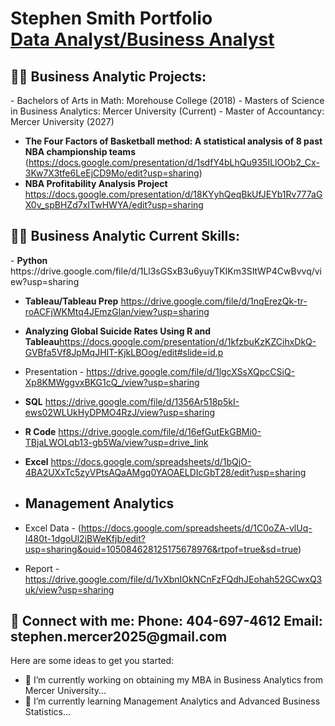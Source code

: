 <h1>Stephen Smith Portfolio <br/><a href="https://github.com/stephenmercer2025"></a><a href="https://www.linkedin.com/in/stephen-smith-morehouse18/">Data Analyst/Business Analyst</a></h1>

<h2>👨‍💻 Business Analytic Projects:</h2>
- Bachelors of Arts in Math: Morehouse College (2018)
- Masters of Science in Business Analytics: Mercer University (Current)
- Master of Accountancy: Mercer University (2027)

- <b>The Four Factors of Basketball method: A statistical analysis of 8 past NBA championship teams
</b> (https://docs.google.com/presentation/d/1sdfY4bLhQu935ILlOOb2_Cx-3Kw7X3tfe6LeEjCD9Mo/edit?usp=sharing)
- <b>NBA Profitability Analysis Project</b> https://docs.google.com/presentation/d/18KYyhQeqBkUfJEYb1Rv777aGX0v_spBHZd7xITwHWYA/edit?usp=sharing

<h2>👨‍💻 Business Analytic Current Skills:</h2>
- <b>Python</b> https://drive.google.com/file/d/1Ll3sGSxB3u6yuyTKIKm3SItWP4CwBvvq/view?usp=sharing

- <b>Tableau/Tableau Prep</b> https://drive.google.com/file/d/1nqErezQk-tr-roACFjWKMtq4JEmzGlan/view?usp=sharing
- <b>Analyzing Global Suicide Rates Using R and Tableau</b>https://docs.google.com/presentation/d/1kfzbuKzKZCihxDkQ-GVBfa5Vf8JpMqJHIT-KjkLBOog/edit#slide=id.p
- Presentation - https://drive.google.com/file/d/1lgcXSsXQpcCSiQ-Xp8KMWggvxBKG1cQ_/view?usp=sharing
  
- <b>SQL</b> https://drive.google.com/file/d/1356Ar518p5kI-ews02WLUkHyDPMO4RzJ/view?usp=sharing
  
- <b>R Code</b> https://drive.google.com/file/d/16efGutEkGBMi0-TBjaLWOLqb13-gb5Wa/view?usp=drive_link
  
- <b>Excel</b> https://docs.google.com/spreadsheets/d/1bQjO-4BA2UXxTc5zyVPtsAQaAMgq0YAOAELDIcGbT28/edit?usp=sharing

- <h2>Management Analytics</h2> 
- Excel Data - (https://docs.google.com/spreadsheets/d/1C0oZA-vlUq-I480t-1dgoUl2jBWeKfjb/edit?usp=sharing&ouid=105084628125175678976&rtpof=true&sd=true)
- Report - https://drive.google.com/file/d/1vXbnIOkNCnFzFQdhJEohah52GCwxQ3uk/view?usp=sharing

<h2> 🤳 Connect with me: Phone: 404-697-4612 Email: stephen.mercer2025@gmail.com </h2>

Here are some ideas to get you started:

- 🔭 I’m currently working on obtaining my MBA in Business Analytics from Mercer University...
- 🌱 I’m currently learning Management Analytics and Advanced Business Statistics...

